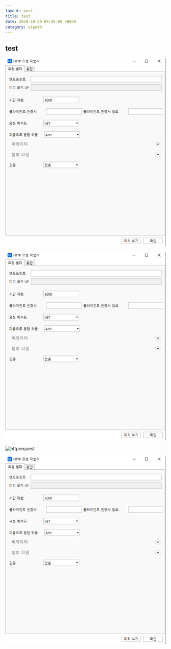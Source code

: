 ```yaml
---
layout: post
title: test
date: 2020-10-20 09:55:00 +0900
category: uipath
---
```


## test

![httprequest](../public/img/2020-10-19/1.PNG)

![httprequest](./public/img/2020-10-19/1.PNG)

![httprequest](@/public/img/2020-10-19/1.PNG)

![httprequest](public/img/2020-10-19/1.PNG)



